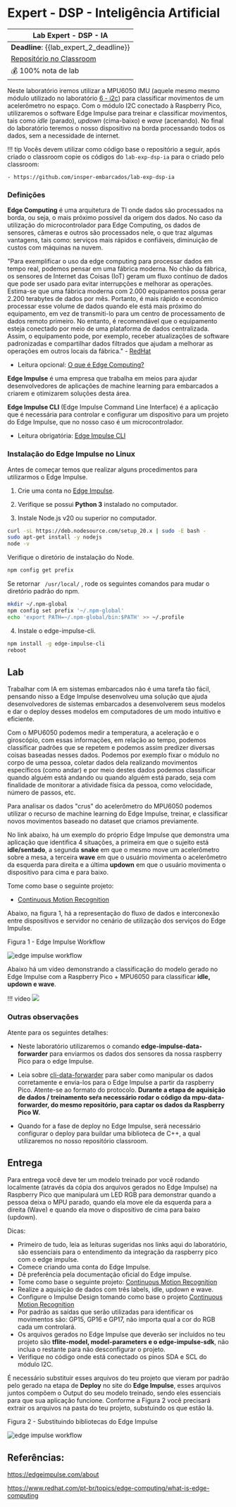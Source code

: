 # Expert - DSP - Inteligência Artificial

| Lab Expert - DSP - IA                                  |
|--------------------------------------------------------|
| **Deadline**: {{lab_expert_2_deadline}}                |
| [Repositório no Classroom]({{lab_expert_2_classroom}}) |
| 💰 100% nota de lab                                    |

Neste laboratório iremos utilizar a MPU6050 IMU (aquele mesmo mesmo módulo utilizado no laboratório [6 - i2c](https://insper-embarcados.github.io/site/labs/i2c-pra-lab/)) para classificar movimentos de um acelerômetro no espaço. Com o módulo I2C conectado à Raspberry Pico, utilizaremos o software Edge Impulse para treinar e classificar movimentos, tais como *idle* (parado), *updown* (cima-baixo) e *wave* (acenando). No final do laboratório teremos o nosso dispositivo na borda processando todos os dados, sem a necessidade de internet.

!!! tip
    Vocês devem utilizar como código base o repositório a seguir, após criado o classroom copie os códigos do `lab-exp-dsp-ia` para o criado pelo classroom:
    
    - https://github.com/insper-embarcados/lab-exp-dsp-ia

### Definições

**Edge Computing** é uma arquitetura de TI onde dados são processados na borda, ou seja, o mais próximo possível da origem dos dados. No caso da utilização do microcontrolador para Edge Computing, os dados de sensores, câmeras e outros são processados nele, o que traz algumas vantagens, tais como: serviços mais rápidos e confiáveis, diminuição de custos com máquinas na nuvem.

"Para exemplificar o uso da edge computing para processar dados em tempo real, podemos pensar em uma fábrica moderna. No chão da fábrica, os sensores de Internet das Coisas (IoT) geram um fluxo contínuo de dados que pode ser usado para evitar interrupções e melhorar as operações. Estima-se que uma fábrica moderna com 2.000 equipamentos possa gerar 2.200 terabytes de dados por mês. Portanto, é mais rápido e econômico processar esse volume de dados quando ele está mais próximo do equipamento, em vez de transmiti-lo para um centro de processamento de dados remoto primeiro. No entanto, é recomendável que o equipamento esteja conectado por meio de uma plataforma de dados centralizada. Assim, o equipamento pode, por exemplo, receber atualizações de software padronizadas e compartilhar dados filtrados que ajudam a melhorar as operações em outros locais da fábrica." - [RedHat](https://www.redhat.com/pt-br/topics/edge-computing/what-is-edge-computing)

- Leitura opcional: [O que é Edge Computing?](https://www.redhat.com/pt-br/topics/edge-computing/what-is-edge-computing)

**Edge Impulse** é uma empresa que trabalha em meios para ajudar desenvolvedores de aplicações de machine learning para embarcados a criarem e otimizarem soluções desta área.

**Edge Impulse CLI** (Edge Impulse Command Line Interface) é a aplicação que é necessária para controlar e configurar um dispositivo para um projeto do Edge Impulse, que no nosso caso é um microcontrolador.

- Leitura obrigatória: [Edge Impulse CLI](https://docs.edgeimpulse.com/docs/tools/edge-impulse-cli)

### Instalação do Edge Impulse no Linux

Antes de começar temos que realizar alguns procedimentos para utilizarmos o Edge Impulse.

1. Crie uma conta no [Edge Impulse](https://edgeimpulse.com/).

2. Verifique se possui **Python 3** instalado no computador.

3. Instale Node.js v20 ou superior no computador.

``` bash
curl -sL https://deb.nodesource.com/setup_20.x | sudo -E bash -
sudo apt-get install -y nodejs
node -v
```

Verifique o diretório de instalação do Node.

``` bash
npm config get prefix
```


Se retornar ``` /usr/local/```  , rode os seguintes comandos para mudar o diretório padrão do npm.

``` bash
mkdir ~/.npm-global
npm config set prefix '~/.npm-global'
echo 'export PATH=~/.npm-global/bin:$PATH' >> ~/.profile
```

4. Instale o edge-impulse-cli.

``` bash
npm install -g edge-impulse-cli
reboot
``` 

## Lab

Trabalhar com IA em sistemas embarcados não é uma tarefa tão fácil, pensando nisso a Edge Impulse desenvolveu uma solução que ajuda desenvolvedores de sistemas embarcados a desenvolverem seus modelos e dar o deploy desses modelos em computadores de um modo intuitivo e eficiente. 

Com o MPU6050 podemos medir a temperatura, a aceleração e o giroscópio, com essas informações, em relação ao tempo, podemos classificar padrões que se repetem e podemos assim predizer diversas coisas baseadas nesses dados. Podemos por exemplo fixar o módulo no corpo de uma pessoa, coletar dados dela realizando movimentos específicos (como andar) e por meio destes dados podemos classificar quando alguém está andando ou quando alguém está parado, seja com finalidade de monitorar a atividade física da pessoa, como velocidade, número de passos, etc.

Para analisar os dados "crus" do acelerômetro do MPU6050 podemos utilizar o recurso de machine learning do Edge Impulse, treinar, e classificar novos movimentos baseado no dataset que criamos previamente.


No link abaixo, há um exemplo do próprio Edge Impulse que demonstra uma aplicação que identifica 4 situações, a primeira em que o sujeito está **idle/sentado**, a segunda **snake** em que o mesmo move um acelerômetro sobre a mesa, a terceira **wave** em que o usuário movimenta o acelerômetro da esquerda para direita e a última **updown** em que o usuário movimenta o dispositivo para cima e para baixo.

Tome como base o seguinte projeto:

- [Continuous Motion Recognition]( https://docs.edgeimpulse.com/docs/tutorials/end-to-end-tutorials/continuous-motion-recognition)

Abaixo, na figura 1, há a representação do fluxo de dados e interconexão entre dispositivos e servidor no cenário de utilização dos serviços do Edge Impulse. 

Figura 1 - Edge Impulse Workflow

![edge impulse workflow](./imgs-dsp/ia-edgeflux.png)

Abaixo há um vídeo demonstrando a classificação do modelo gerado no Edge Impulse com a Raspberry Pico + MPU6050 para classificar **idle, updown e wave**.

!!! video
    ![](https://youtu.be/Yk3hq3IcJR4)


### Outras observações

Atente para os seguintes detalhes:

- Neste laboratório utilizaremos o comando **edge-impulse-data-forwarder** para enviarmos os dados dos sensores da nossa raspberry Pico para o edge Impulse.

- Leia sobre [cli-data-forwarder](https://docs.edgeimpulse.com/docs/tools/edge-impulse-cli/cli-data-forwarder) para saber como manipular os dados corretamente e envia-los para o Edge Impulse a partir da raspberry Pico. Atente-se ao formato do protocolo. **Durante a etapa de aquisição de dados / treinamento seŕa necessário rodar o código da mpu-data-forwarder, do mesmo repositório, para captar os dados da Raspberry Pico W.**

- Quando for a fase de deploy no Edge Impulse, será necessário configurar o deploy para buildar uma biblioteca de C++, a qual utilizaremos no nosso repositório classroom.



## Entrega

Para entrega você deve ter um modelo treinado por você rodando localmente (através da cópia dos arquivos gerados no Edge Impulse) na Raspberry Pico que manipulará um LED RGB para demonstrar quando a pessoa deixa o MPU parado, quando ela move ele da esquerda para a direita (Wave) e quando ela move o dispositivo de cima para baixo (updown). 

Dicas:

- Primeiro de tudo, leia as leituras sugeridas nos links aqui do laboratório, são essenciais para o entendimento da integração da raspberry pico com o edge impulse.
- Comece criando uma conta do Edge Impulse.
- Dê preferência pela documentação oficial do Edge impulse.
- Tome como base o seguinte projeto: [Continuous Motion Recognition]( https://docs.edgeimpulse.com/docs/tutorials/end-to-end-tutorials/continuous-motion-recognition)
- Realize a aquisição de dados com três labels, idle, updown e wave.
- Configure o Impulse Design tomando como base o projeto [Continuous Motion Recognition]( https://docs.edgeimpulse.com/docs/tutorials/end-to-end-tutorials/continuous-motion-recognition)
- Por padrão as saídas que serão utilizadas para identificar os movimentos são: GP15, GP16 e GP17, não importa qual a cor do RGB cada um controlará.
- Os arquivos gerados no Edge Impulse que deverão ser incluídos no teu projeto são **tflite-model, model-parameters e o edge-impulse-sdk**, não inclua o restante para não desconfigurar o projeto.
- Verifique no código onde está conectado os pinos SDA e SCL do módulo I2C.

É necessário substituir esses arquivos do teu projeto que vieram por padrão pelo gerado na etapa de **Deploy** no site do **Edge Impulse**, esses arquivos juntos compõem o Output do seu modelo treinado, sendo eles essenciais para que sua aplicação funcione. Conforme a Figura 2 você precisará extrair os arquivos na pasta do teu projeto, substuindo os que estão lá.

Figura 2 - Substituindo bibliotecas do Edge Impulse

![edge impulse workflow](./imgs-dsp/ia-deploy.png)




## Referências:

https://edgeimpulse.com/about

https://www.redhat.com/pt-br/topics/edge-computing/what-is-edge-computing
